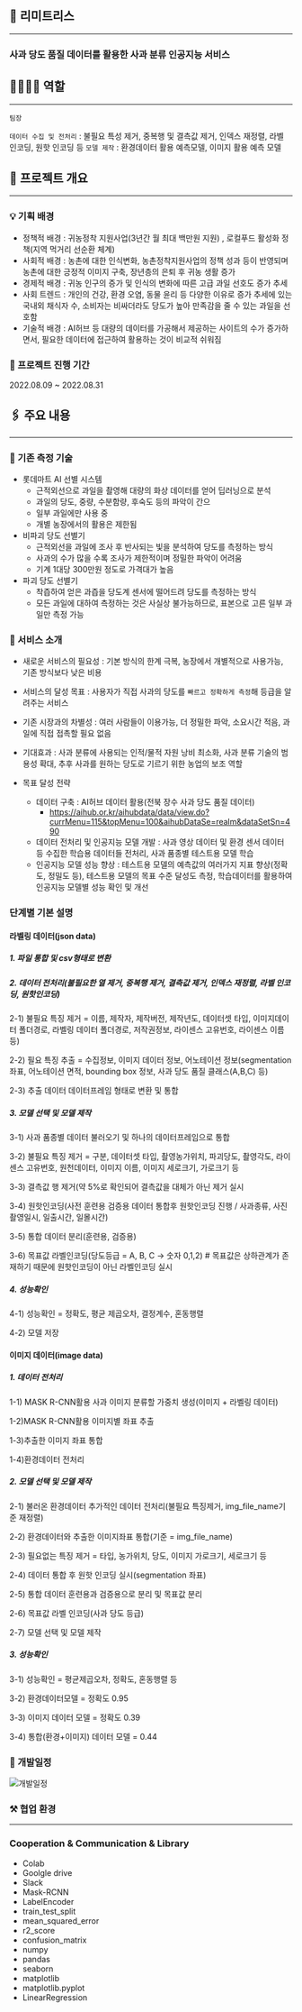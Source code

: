 ## :apple: 리미트리스

---

### 사과 당도 품질 데이터를 활용한 사과 분류 인공지능 서비스


## 👩‍👩‍👧‍👧 역할

---

`팀장`


`데이터 수집 및 전처리` : 불필요 특성 제거, 중복행 및 결측값 제거, 인덱스 재정렬, 라벨 인코딩, 원핫 인코딩 등
`모델 제작` : 환경데이터 활용 예측모델, 이미지 활용 예측 모델

## 🔗 프로젝트 개요

---

### 💡 기획 배경

- 정책적 배경 : 귀농정착 지원사업(3년간 월 최대 백만원 지원) , 로컬푸드 활성화 정책(지역 먹거리 선순환 체계)
- 사회적 배경 : 농촌에 대한 인식변화, 농촌정착지원사업의 정책 성과 등이 반영되며 농촌에 대한 긍정적 이미지 구축, 장년층의 은퇴 후 귀농 생활 증가
- 경제적 배경 : 귀농 인구의 증가 및 인식의 변화에 따른 고급 과일 선호도 증가 추세
- 사회 트렌드 : 개인의 건강, 환경 오염, 동물 윤리 등 다양한 이유로 증가 추세에 있는 국내외 채식자 수, 소비자는 비싸더라도 당도가 높아 만족감을 줄 수 있는 과일을 선호함
- 기술적 배경 : AI허브 등 대량의 데이터를 가공해서 제공하는 사이트의 수가 증가하면서, 필요한 데이터에 접근하여 활용하는 것이 비교적 쉬워짐

### 📅 프로젝트 진행 기간

2022.08.09 ~ 2022.08.31

## 🖇️ 주요 내용

---

### 📝 기존 측정 기술
- 롯데마트 AI 선별 시스템
    - 근적외선으로 과일을 촬영해 대량의 화상 데이터를 얻어 딥러닝으로 분석
    - 과일의 당도, 중량, 수분함량, 후숙도 등의 파악이 간으
    - 일부 과일에만 사용 중
    - 개별 농장에서의 활용은 제한됨
- 비파괴 당도 선별기
    - 근적외선을 과일에 조사 후 반사되는 빛을 분석하여 당도를 측정하는 방식
    - 사과의 수가 많을 수록 조사가 제한적이며 정밀한 파악이 어려움
    - 기계 1대당 300만원 정도로 가격대가 높음
- 파괴 당도 선별기
    - 착즙하여 얻은 과즙을 당도계 센서에 떨어드려 당도를 측정하는 방식
    - 모든 과일에 대하여 측정하는 것은 사실상 불가능하므로, 표본으로 고른 일부 과일만 측정 가능


### 📝 서비스 소개

- 새로운 서비스의 필요성 : 기본 방식의 한계 극복, 농장에서 개별적으로 사용가능, 기존 방식보다 낮은 비용

- 서비스의 달성 목표 : 사용자가 직접 사과의 당도를 `빠르고 정확하게 측정`해 등급을 알려주는 서비스

- 기존 시장과의 차별성 : 여러 사람들이 이용가능, 더 정밀한 파악, 소요시간 적음, 과일에 직접 접촉할 필요 없음

- 기대효과 : 사과 분류에 사용되는 인적/물적 자원 낭비 최소화, 사과 분류 기술의 범용성 확대, 추후 사과를 원하는 당도로 기르기 위한 농업의 보조 역할

- 목표 달성 전략
    - 데이터 구축 : AI허브 데이터 활용(전북 장수 사과 당도 품질 데이터)
        * https://aihub.or.kr/aihubdata/data/view.do?currMenu=115&topMenu=100&aihubDataSe=realm&dataSetSn=490
    - 데이터 전처리 및 인공지능 모델 개발 : 사과 영상 데이터 및 환경 센서 데이터 등 수집한 학습용  데이터들 전처리, 사과 품종별 테스트용 모델 학습
    - 인공지능 모델 성능 향상 : 테스트용 모델의 예측값의 여러가지 지표 향상(정확도, 정밀도 등), 테스트용 모델의 목표 수준 달성도 측정, 학습데이터를 활용하여 인공지능 모델별 성능 확인 및 개선


### 단계별 기본 설명

#### 라벨링 데이터(json data)

##### 1. 파일 통합 및 csv형태로 변환

##### 2. 데이터 전처리(불필요한 열 제거, 중복행 제거, 결측값 제거, 인덱스 재정렬, 라벨 인코딩, 원핫인코딩)

 2-1) 불필요 특징 제거 = 이름, 제작자, 제작버전, 제작년도, 데이터셋 타입, 이미지데이터 폴더경로, 라벨링 데이터 폴더경로, 저작권정보, 라이센스 고유번호, 라이센스 이름 등)
 
 2-2) 필요 특징 추출 = 수집정보, 이미지 데이터 정보, 어노테이션 정보(segmentation 좌표, 어노테이션 면적, bounding box 정보, 사과 당도 품질 클래스(A,B,C) 등)
 
 2-3) 추출 데이터 데이터프레임 형태로 변환 및 통합

##### 3. 모델 선택 및 모델 제작

 3-1) 사과 품종별 데이터 불러오기 및 하나의 데이터프레임으로 통합
 
 3-2) 불필요 특징 제거 = 구분, 데이터셋 타입, 촬영농가위치, 파괴당도, 촬영각도, 라이센스 고유번호, 원천데이터, 이미지 이름, 이미지 세로크기, 가로크기 등
 
 3-3) 결측값 행 제거(약 5%로 확인되어 결측값을 대체가 아닌 제거 실시
 
 3-4) 원핫인코딩(사전 훈련용 검증용 데이터 통합후 원핫인코딩 진행 / 사과종류, 사진촬영일시, 일출시간, 일몰시간)
 
 3-5) 통합 데이터 분리(훈련용, 검증용)
 
 3-6) 목표값 라벨인코딩(당도등급 = A, B, C -> 숫자 0,1,2) # 목표값은 상하관계가 존재하기 때문에 원핫인코딩이 아닌 라벨인코딩 실시

##### 4. 성능확인

 4-1) 성능확인 = 정확도, 평균 제곱오차, 결정계수, 혼동행렬
 
 4-2) 모델 저장


#### 이미지 데이터(image data)

##### 1. 데이터 전처리

 1-1) MASK R-CNN활용 사과 이미지 분류할 가중치 생성(이미지 + 라벨링 데이터)
 
 1-2)MASK R-CNN활용 이미지별 좌표 추출
 
 1-3)추출한 이미지 좌표 통합
 
 1-4)환경데이터 전처리

##### 2. 모델 선택 및 모델 제작
 
 2-1) 불러온 환경데이터 추가적인 데이터 전처리(불필요 특징제거, img_file_name기준 재정렬)
 
 2-2) 환경데이터와 추출한 이미지좌표 통합(기준 = img_file_name)
 
 2-3) 필요없는 특징 제거 = 타입, 농가위치, 당도, 이미지 가로크기, 세로크기 등
 
 2-4) 데이터 통합 후 원핫 인코딩 실시(segmentation 좌표)
 
 2-5) 통합 데이터 훈련용과 검증용으로 분리 및 목표값 분리
 
 2-6) 목표값 라벨 인코딩(사과 당도 등급)
 
 2-7) 모델 선택 및 모델 제작

##### 3. 성능확인
 
 3-1) 성능확인 = 평균제곱오차, 정확도, 혼동행렬 등
 
 3-2) 환경데이터모델 = 정확도  0.95
 
 3-3) 이미지 데이터 모델 = 정확도 0.39

 3-4) 통합(환경+이미지) 데이터 모델 = 0.44

### :calendar: 개발일정
![개발일정](https://github.com/Raon-cs/pig/assets/108639467/68e5df2f-ef06-4cbc-925e-341b17af00c9)


### ⚒️ 협업 환경

---

### Cooperation & Communication & Library

- Colab
- Goolgle drive
- Slack
- Mask-RCNN
- LabelEncoder
- train_test_split
- mean_squared_error
- r2_score
- confusion_matrix
- numpy
- pandas
- seaborn
- matplotlib
- matplotlib.pyplot
- LinearRegression

